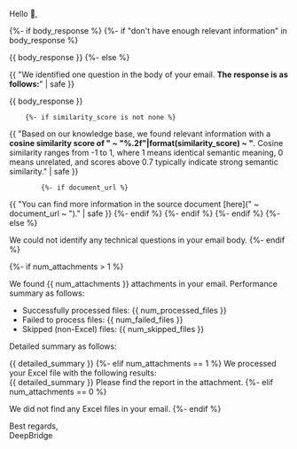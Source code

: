 Hello 👋,  

{%- if body_response %}
    {%- if "don't have enough relevant information" in body_response %}

{{ body_response }}
    {%- else %}

{{ "We identified one question in the body of your email. **The response is as follows:**" | safe }}  

{{ body_response }}

        {%- if similarity_score is not none %}
        
{{ "Based on our knowledge base, we found relevant information with a **cosine similarity score of " ~ "%.2f"|format(similarity_score) ~ "**. Cosine similarity ranges from -1 to 1, where 1 means identical semantic meaning, 0 means unrelated, and scores above 0.7 typically indicate strong semantic similarity." | safe }}

            {%- if document_url %}
{{ "You can find more information in the source document [here](" ~ document_url ~ ")." | safe }}
            {%- endif %}
        {%- endif %}
    {%- endif %}
{%- else %}

We could not identify any technical questions in your email body.
{%- endif %}

{%- if num_attachments > 1 %}

We found {{ num_attachments }} attachments in your email.
Performance summary as follows:  

- Successfully processed files: {{ num_processed_files }}
- Failed to process files: {{ num_failed_files }}
- Skipped (non-Excel) files: {{ num_skipped_files }}

Detailed summary as follows:

{{ detailed_summary }}
{%- elif num_attachments == 1 %}
We processed your Excel file with the following results:  
{{ detailed_summary }}
Please find the report in the attachment.
{%- elif num_attachments == 0 %}

We did not find any Excel files in your email.
{%- endif %}

Best regards,  
DeepBridge
